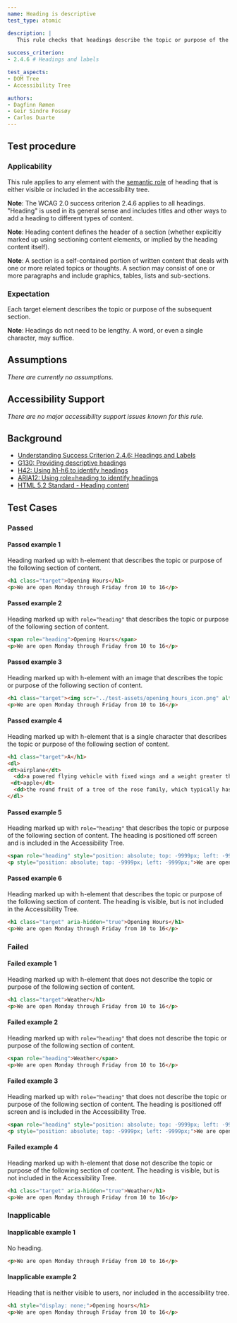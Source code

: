 ```yaml
---
name: Heading is descriptive
test_type: atomic

description: |
   This rule checks that headings describe the topic or purpose of the content.
   
success_criterion:
- 2.4.6 # Headings and labels

test_aspects:
- DOM Tree
- Accessibility Tree

authors:
- Dagfinn Rømen
- Geir Sindre Fossøy
- Carlos Duarte
---
```


## Test procedure

### Applicability

This rule applies to any element with the [semantic role](#semantic-role) of heading that is either visible or included in the accessibility tree.

**Note**: The WCAG 2.0 success criterion 2.4.6 applies to all headings. "Heading" is used in its general sense and includes titles and other ways to add a heading to different types of content.

**Note**: Heading content defines the header of a section (whether explicitly marked up using sectioning content elements, or implied by the heading content itself).

**Note**: A section is a self-contained portion of written content that deals with one or more related topics or thoughts. A section may consist of one or more paragraphs and include graphics, tables, lists and sub-sections.

### Expectation

Each target element describes the topic or purpose of the subsequent section.

**Note**: Headings do not need to be lengthy. A word, or even a single character, may suffice.

## Assumptions
_There are currently no assumptions._

## Accessibility Support

_There are no major accessibility support issues known for this rule._

## Background

- [Understanding Success Criterion 2.4.6: Headings and Labels](https://www.w3.org/WAI/WCAG21/Understanding/headings-and-labels.html) 
- [G130: Providing descriptive headings](https://www.w3.org/WAI/WCAG21/Techniques/general/G130)
- [H42: Using h1-h6 to identify headings](https://www.w3.org/WAI/WCAG21/Techniques/html/H42)
- [ARIA12: Using role=heading to identify headings](https://www.w3.org/WAI/WCAG21/Techniques/aria/ARIA12)
- [HTML 5.2 Standard - Heading content](https://www.w3.org/TR/html52/dom.html#heading-content)

## Test Cases

### Passed

#### Passed example 1

Heading marked up with h-element that describes the topic or purpose of the following section of content.

```html
<h1 class="target">Opening Hours</h1>
<p>We are open Monday through Friday from 10 to 16</p>
```

#### Passed example 2

Heading marked up with `role="heading"` that describes the topic or purpose of the following section of content.

```html
<span role="heading">Opening Hours</span>
<p>We are open Monday through Friday from 10 to 16</p>
```

#### Passed example 3

Heading marked up with h-element with an image that describes the topic or purpose of the following section of content.

```html
<h1 class="target"><img scr="../test-assets/opening_hours_icon.png" alt="Opening hours"></img></h1>
<p>We are open Monday through Friday from 10 to 16</p>
```

#### Passed example 4

Heading marked up with h-element that is a single character that describes the topic or purpose of the following section of content.

```html
<h1 class="target">A</h1>
<dl>  
<dt>airplane</dt>
  <dd>a powered flying vehicle with fixed wings and a weight greater than that of the air it displaces.</dd>
 <dt>apple</dt>
  <dd>the round fruit of a tree of the rose family, which typically has thin green or red skin and crisp flesh.</dd>
</dl>
```

#### Passed example 5

Heading marked up with `role="heading"` that describes the topic or purpose of the following section of content. The heading is positioned off screen and is included in the Accessibility Tree.

```html
<span role="heading" style="position: absolute; top: -9999px; left: -9999px;">Opening Hours</span>
<p style="position: absolute; top: -9999px; left: -9999px;">We are open Monday through Friday from 10 to 16</p>
```

#### Passed example 6

Heading marked up with h-element that describes the topic or purpose of the following section of content. The heading is visible, but is not included in the Accessibility Tree.

```html
<h1 class="target" aria-hidden="true">Opening Hours</h1>
<p>We are open Monday through Friday from 10 to 16</p>
```

### Failed

#### Failed example 1

Heading marked up with h-element that does not describe the topic or purpose of the following section of content.

```html
<h1 class="target">Weather</h1>
<p>We are open Monday through Friday from 10 to 16</p>
```

#### Failed example 2

Heading marked up with `role="heading"` that does not describe the topic or purpose of the following section of content.

```html
<span role="heading">Weather</span>
<p>We are open Monday through Friday from 10 to 16</p>
```

#### Failed example 3

Heading marked up with `role="heading"` that does not describe the topic or purpose of the following section of content. The heading is positioned off screen and is included in the Accessibility Tree.

```html
<span role="heading" style="position: absolute; top: -9999px; left: -9999px;">Weather</span>
<p style="position: absolute; top: -9999px; left: -9999px;">We are open Monday through Friday from 10 to 16</p>
```

#### Failed example 4

Heading marked up with h-element that dose not describe the topic or purpose of the following section of content. The heading is visible, but is not included in the Accessibility Tree.

```html
<h1 class="target" aria-hidden="true">Weather</h1>
<p>We are open Monday through Friday from 10 to 16</p>
```

### Inapplicable

#### Inapplicable example 1

No heading.

```html
<p>We are open Monday through Friday from 10 to 16</p>
```

#### Inapplicable example 2

Heading that is neither visible to users, nor included in the accessibility tree.

```html
<h1 style="display: none;">Opening hours</h1>
<p>We are open Monday through Friday from 10 to 16</p>
```
